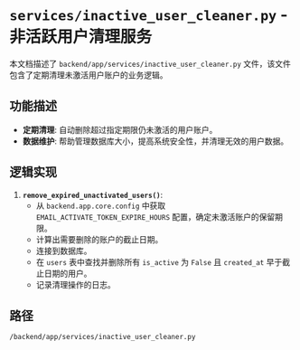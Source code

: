 # `services/inactive_user_cleaner.py` - 非活跃用户清理服务

本文档描述了 `backend/app/services/inactive_user_cleaner.py` 文件，该文件包含了定期清理未激活用户账户的业务逻辑。

## 功能描述
*   **定期清理**: 自动删除超过指定期限仍未激活的用户账户。
*   **数据维护**: 帮助管理数据库大小，提高系统安全性，并清理无效的用户数据。

## 逻辑实现
1.  **`remove_expired_unactivated_users()`**:
    *   从 `backend.app.core.config` 中获取 `EMAIL_ACTIVATE_TOKEN_EXPIRE_HOURS` 配置，确定未激活账户的保留期限。
    *   计算出需要删除的账户的截止日期。
    *   连接到数据库。
    *   在 `users` 表中查找并删除所有 `is_active` 为 `False` 且 `created_at` 早于截止日期的用户。
    *   记录清理操作的日志。

## 路径
`/backend/app/services/inactive_user_cleaner.py`